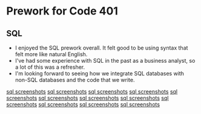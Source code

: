 # Prework for Code 401

## SQL

- I enjoyed the SQL prework overall.  It felt good to be using syntax that felt more like natural English.
- I've had some experience with SQL in the past as a business analyst, so a lot of this was a refresher.  
- I'm looking forward to seeing how we integrate SQL databases with non-SQL databases and the code that we write.

[sql screenshots](/code-401/img/SQLBolt1.png)
[sql screenshots](/code-401/img/SQLBolt2.png)
[sql screenshots](/code-401/img/SQLBolt3.png)
[sql screenshots](/code-401/img/SQLBolt4.png)
[sql screenshots](/code-401/img/SQLBolt5.png)
[sql screenshots](/code-401/img/SQLBolt6.png)
[sql screenshots](/code-401/img/SQLBolt7.png)
[sql screenshots](/code-401/img/SQLBolt8.png)
[sql screenshots](/code-401/img/SQLBolt9.png)
[sql screenshots](/code-401/img/SQLBolt10.png)
[sql screenshots](/code-401/img/SQLBolt11.png)
[sql screenshots](/code-401/img/SQLBolt12.png)


